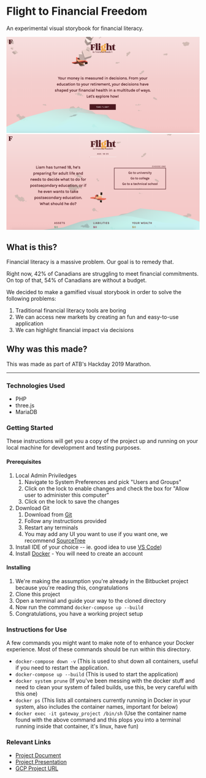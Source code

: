 # Flight to Financial Freedom

An experimental visual storybook for financial literacy.

![Example 1](game-1.png?raw=true "Example 1")
![Example 2](game-2.png?raw=true "Example 2")

## What is this?

Financial literacy is a massive problem. Our goal is to remedy that.

Right now, 42% of Canadians are struggling to meet financial commitments. On top of that, 54% of Canadians are without a budget.

We decided to make a gamified visual storybook in order to solve the following problems:

1. Traditional financial literacy tools are boring
2. We can access new markets by creating an fun and easy-to-use application
3. We can highlight financial impact via decisions

## Why was this made?

This was made as part of ATB's Hackday 2019 Marathon.

---

### Technologies Used

- PHP
- three.js
- MariaDB

### Getting Started

These instructions will get you a copy of the project up and running on your local machine for development and testing purposes.

#### Prerequisites

1. Local Admin Priviledges
    1. Navigate to System Preferences and pick "Users and Groups"
    2. Click on the lock to enable changes and check the box for "Allow user to administer this computer"
    3. Click on the lock to save the changes
2. Download Git
    1. Download from [Git](https://git-scm.com/)
    2. Follow any instructions provided
    3. Restart any terminals
    4. You may add any UI you want to use if you want one, we recommend [SourceTree](https://www.sourcetreeapp.com/)
4. Install IDE of your choice -- ie. good idea to use [VS Code](https://code.visualstudio.com/))
5. Install [Docker](https://hub.docker.com/editions/community/docker-ce-desktop-mac) - You will need to create an account

#### Installing

1. We're making the assumption you're already in the Bitbucket project because you're reading this, congratulations
2. Clone this project
3. Open a terminal and guide your way to the cloned directory
6. Now run the command `docker-compose up --build`
5. Congratulations, you have a working project setup

### Instructions for Use

A few commands you might want to make note of to enhance your Docker experience. Most of these commands should be run within this directory.

* `docker-compose down -v` (This is used to shut down all containers, useful if you need to restart the application.
* `docker-compose up --build` (This is used to start the application)
* `docker system prune` (If you've been messing with the docker stuff and need to clean your system of failed builds, use this, be very careful with this one)
* `docker ps` (This lists all containers currently running in Docker in your system, also includes the container names, important for below)
* `docker exec -it gateway_project /bin/sh` (Use the container name found with the above command and this plops you into a terminal running inside that container, it's linux, have fun)

### Relevant Links

* [Project Document](https://docs.google.com/document/d/14KjvRyEKuJkHKR1nenBJ1VThOntbTrW4D8u6b6f_Dls/edit?ts=5cd4797a)
* [Project Presentation](https://docs.google.com/presentation/d/1vYeg4IAHFxbRN28_JB5d2a2k1tGAqhqe1DZlP-XGhmE/edit#slide=id.g5a6cc37c17_0_0)
* [GCP Project URL](https://console.cloud.google.com/home/dashboard?project=gateway-hackday)